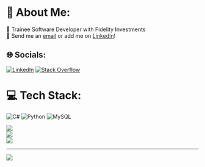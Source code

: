 # 💫 About Me:
🔭 Trainee Software Developer with Fidelity Investments<br>🤝 Send me an [email](mailto:mramjon@gmail.com) or add me on [LinkedIn](https://www.linkedin.com/in/andrewmoneill/)!


## 🌐 Socials:
[![LinkedIn](https://img.shields.io/badge/LinkedIn-%230077B5.svg?logo=linkedin&logoColor=white)](https://linkedin.com/in/andrewmoneill) [![Stack Overflow](https://img.shields.io/badge/-Stackoverflow-FE7A16?logo=stack-overflow&logoColor=white)](https://stackoverflow.com/users/19360247) 

# 💻 Tech Stack:
![C#](https://img.shields.io/badge/c%23-%23239120.svg?style=for-the-badge&logo=c-sharp&logoColor=white) ![Python](https://img.shields.io/badge/python-3670A0?style=for-the-badge&logo=python&logoColor=ffdd54) ![MySQL](https://img.shields.io/badge/mysql-%2300f.svg?style=for-the-badge&logo=mysql&logoColor=white)

![](https://github-readme-stats.vercel.app/api?username=anmalon&theme=tokyonight&hide_border=false&include_all_commits=false&count_private=false)<br/>
![](https://github-readme-streak-stats.herokuapp.com/?user=anmalon&theme=tokyonight&hide_border=false)<br/>
![](https://github-readme-stats.vercel.app/api/top-langs/?username=anmalon&theme=tokyonight&hide_border=false&include_all_commits=false&count_private=false&layout=compact)

---
[![](https://visitcount.itsvg.in/api?id=anmalon&icon=5&color=8)](https://visitcount.itsvg.in)




